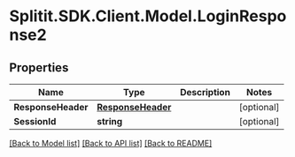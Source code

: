 # Splitit.SDK.Client.Model.LoginResponse2
## Properties

Name | Type | Description | Notes
------------ | ------------- | ------------- | -------------
**ResponseHeader** | [**ResponseHeader**](ResponseHeader.md) |  | [optional] 
**SessionId** | **string** |  | [optional] 

[[Back to Model list]](../README.md#documentation-for-models) [[Back to API list]](../README.md#documentation-for-api-endpoints) [[Back to README]](../README.md)

